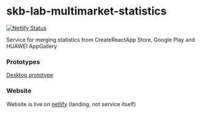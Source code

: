 # skb-lab-multimarket-statistics
[![Netlify Status](https://api.netlify.com/api/v1/badges/40fbb3fb-70cb-400d-be73-a52d3bc4a9db/deploy-status)](https://app.netlify.com/sites/multi-stats/deploys)

Service for merging statistics from CreateReactApp Store, Google Play and HUAWEI AppGallery

### Prototypes
[Desktop prototype](https://www.figma.com/proto/H1QhEW8Be5h91hi7pKIMY0/skb-lab-multimarket-statistics?node-id=76463%3A0&scaling=scale-down)

### Website
Website is live on [netlify](https://multi-stats.netlify.app/)  (landing, not service itself)